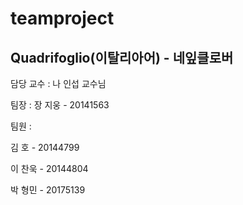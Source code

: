# teamproject

## Quadrifoglio(이탈리아어) - 네잎클로버

담당 교수 : 나 인섭 교수님

팀장 : 장 지웅 - 20141563

팀원 : 

김 호 - 20144799

이 찬욱 - 20144804

박 형민 - 20175139
